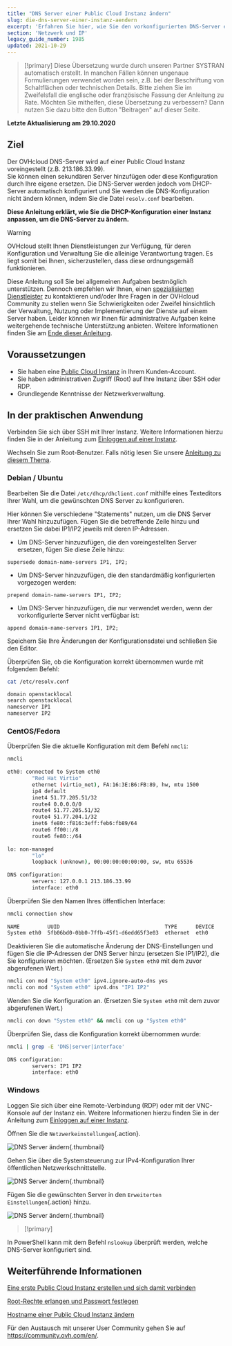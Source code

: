 ```yaml
---
title: "DNS Server einer Public Cloud Instanz ändern"
slug: die-dns-server-einer-instanz-aendern
excerpt: 'Erfahren Sie hier, wie Sie den vorkonfigurierten DNS-Server einer Public Cloud Instanz anpassen'
section: 'Netzwerk und IP'
legacy_guide_number: 1985
updated: 2021-10-29
---
```


> [!primary]
> Diese Übersetzung wurde durch unseren Partner SYSTRAN automatisch erstellt. In manchen Fällen können ungenaue Formulierungen verwendet worden sein, z.B. bei der Beschriftung von Schaltflächen oder technischen Details. Bitte ziehen Sie im Zweifelsfall die englische oder französische Fassung der Anleitung zu Rate. Möchten Sie mithelfen, diese Übersetzung zu verbessern? Dann nutzen Sie dazu bitte den Button "Beitragen" auf dieser Seite.
>

**Letzte Aktualisierung am 29.10.2020**

## Ziel

Der OVHcloud DNS-Server wird auf einer Public Cloud Instanz voreingestellt (z.B. 213.186.33.99).<br>
Sie können einen sekundären Server hinzufügen oder diese Konfiguration durch Ihre eigene ersetzen. Die DNS-Server werden jedoch vom DHCP-Server automatisch konfiguriert und Sie werden die DNS-Konfiguration nicht ändern können, indem Sie die Datei `resolv.conf` bearbeiten.
 
**Diese Anleitung erklärt, wie Sie die DHCP-Konfiguration einer Instanz anpassen, um die DNS-Server zu ändern.**

> [!warning]
> OVHcloud stellt Ihnen Dienstleistungen zur Verfügung, für deren Konfiguration und Verwaltung Sie die alleinige Verantwortung tragen. Es liegt somit bei Ihnen, sicherzustellen, dass diese ordnungsgemäß funktionieren.
> 
> Diese Anleitung soll Sie bei allgemeinen Aufgaben bestmöglich unterstützen. Dennoch empfehlen wir Ihnen, einen [spezialisierten Dienstleister](https://partner.ovhcloud.com/de/directory/) zu kontaktieren und/oder Ihre Fragen in der OVHcloud Community zu stellen wenn Sie Schwierigkeiten oder Zweifel hinsichtlich der Verwaltung, Nutzung oder Implementierung der Dienste auf einem Server haben. Leider können wir Ihnen für administrative Aufgaben keine weitergehende technische Unterstützung anbieten. Weitere Informationen finden Sie am [Ende dieser Anleitung](#gofurther).
>

## Voraussetzungen

- Sie haben eine [Public Cloud Instanz](https://www.ovhcloud.com/de/public-cloud/) in Ihrem Kunden-Account.
- Sie haben administrativen Zugriff (Root) auf Ihre Instanz über SSH oder RDP.
- Grundlegende Kenntnisse der Netzwerkverwaltung.

## In der praktischen Anwendung

Verbinden Sie sich über SSH mit Ihrer Instanz. Weitere Informationen hierzu finden Sie in der Anleitung zum [Einloggen auf einer Instanz](https://docs.ovh.com/de/public-cloud/public-cloud-erste-schritte/#connect-to-instance).

Wechseln Sie zum Root-Benutzer. Falls nötig lesen Sie unsere [Anleitung zu diesem Thema](https://docs.ovh.com/de/public-cloud/root-rechte_erlangen_und_passwort_festlegen/).

### Debian / Ubuntu

Bearbeiten Sie die Datei `/etc/dhcp/dhclient.conf` mithilfe eines Texteditors Ihrer Wahl, um die gewünschten DNS Server zu konfigurieren.

Hier können Sie verschiedene "Statements" nutzen, um die DNS Server Ihrer Wahl hinzuzufügen. Fügen Sie die betreffende Zeile hinzu und ersetzen Sie dabei IP1/IP2 jeweils mit deren IP-Adressen.

- Um DNS-Server hinzuzufügen, die den voreingestellten Server ersetzen, fügen Sie diese Zeile hinzu:
  
```console
supersede domain-name-servers IP1, IP2;
```

- Um DNS-Server hinzuzufügen, die den standardmäßig konfigurierten vorgezogen werden:
    
```console
prepend domain-name-servers IP1, IP2;
```

- Um DNS-Server hinzuzufügen, die nur verwendet werden, wenn der vorkonfigurierte Server nicht verfügbar ist:
    
```console
append domain-name-servers IP1, IP2;
```

Speichern Sie Ihre Änderungen der Konfigurationsdatei und schließen Sie den Editor.

Überprüfen Sie, ob die Konfiguration korrekt übernommen wurde mit folgendem Befehl:

```bash
cat /etc/resolv.conf

domain openstacklocal
search openstacklocal
nameserver IP1
nameserver IP2
```

### CentOS/Fedora

Überprüfen Sie die aktuelle Konfiguration mit dem Befehl `nmcli`:

```bash
nmcli
 
eth0: connected to System eth0
        "Red Hat Virtio"
        ethernet (virtio_net), FA:16:3E:B6:FB:89, hw, mtu 1500
        ip4 default
        inet4 51.77.205.51/32
        route4 0.0.0.0/0
        route4 51.77.205.51/32
        route4 51.77.204.1/32
        inet6 fe80::f816:3eff:feb6:fb89/64
        route6 ff00::/8
        route6 fe80::/64
 
lo: non-managed
        "lo"
        loopback (unknown), 00:00:00:00:00:00, sw, mtu 65536
 
DNS configuration:
        servers: 127.0.0.1 213.186.33.99
        interface: eth0
```

Überprüfen Sie den Namen Ihres öffentlichen Interface:

```bash
nmcli connection show
 
NAME         UUID                                  TYPE      DEVICE
System eth0  5fb06bd0-0bb0-7ffb-45f1-d6edd65f3e03  ethernet  eth0
```

Deaktivieren Sie die automatische Änderung der DNS-Einstellungen und fügen Sie die IP-Adressen der DNS Server hinzu (ersetzen Sie IP1/IP2), die Sie konfigurieren möchten. (Ersetzen Sie `System eth0` mit dem zuvor abgerufenen Wert.)

```bash
nmcli con mod "System eth0" ipv4.ignore-auto-dns yes
nmcli con mod "System eth0" ipv4.dns "IP1 IP2"
```

Wenden Sie die Konfiguration an. (Ersetzen Sie `System eth0` mit dem zuvor abgerufenen Wert.)

```bash
nmcli con down "System eth0" && nmcli con up "System eth0"
```

Überprüfen Sie, dass die Konfiguration korrekt übernommen wurde:

```bash
nmcli | grep -E 'DNS|server|interface'
 
DNS configuration:
        servers: IP1 IP2
        interface: eth0
```

### Windows

Loggen Sie sich über eine Remote-Verbindung (RDP) oder mit der VNC-Konsole auf der Instanz ein. Weitere Informationen hierzu finden Sie in der Anleitung zum [Einloggen auf einer Instanz](https://docs.ovh.com/de/public-cloud/public-cloud-erste-schritte/#connect-to-instance).

Öffnen Sie die `Netzwerkeinstellungen`{.action}.

![DNS Server ändern](images/changednsservers1.png){.thumbnail}

Gehen Sie über die Systemsteuerung zur IPv4-Konfiguration Ihrer öffentlichen Netzwerkschnittstelle.

![DNS Server ändern](images/changednsservers2.png){.thumbnail}

Fügen Sie die gewünschten Server in den `Erweiterten Einstellungen`{.action} hinzu.

![DNS Server ändern](images/changednsservers3.png){.thumbnail}

> [!primary]
>
In PowerShell kann mit dem Befehl `nslookup` überprüft werden, welche DNS-Server konfiguriert sind.
>


## Weiterführende Informationen <a name="gofurther"></a>

[Eine erste Public Cloud Instanz erstellen und sich damit verbinden](https://docs.ovh.com/de/public-cloud/public-cloud-erste-schritte/)

[Root-Rechte erlangen und Passwort festlegen](https://docs.ovh.com/de/public-cloud/root-rechte_erlangen_und_passwort_festlegen/)

[Hostname einer Public Cloud Instanz ändern](https://docs.ovh.com/de/public-cloud/hostname-einer-instanz-aendern/)

Für den Austausch mit unserer User Community gehen Sie auf <https://community.ovh.com/en/>.